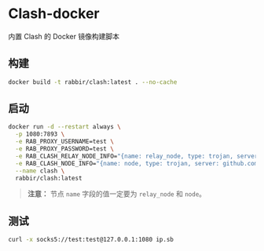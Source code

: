 # Clash-docker
内置 Clash 的 Docker 镜像构建脚本

## 构建
```bash
docker build -t rabbir/clash:latest . --no-cache
```

## 启动
```bash
docker run -d --restart always \
  -p 1080:7893 \
  -e RAB_PROXY_USERNAME=test \
  -e RAB_PROXY_PASSWORD=test \
  -e RAB_CLASH_RELAY_NODE_INFO="{name: relay_node, type: trojan, server: github.com, port: 443, password: my_password }" \
  -e RAB_CLASH_NODE_INFO="{name: node, type: trojan, server: github.com, port: 443, password: my_password }" \
  --name clash \
  rabbir/clash:latest
```
> **注意：** 节点 `name` 字段的值一定要为 `relay_node` 和 `node`。

## 测试
```bash
curl -x socks5://test:test@127.0.0.1:1080 ip.sb
```